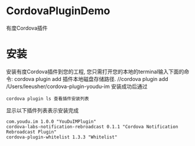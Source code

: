 # CordovaPluginDemo
有度Cordova插件
# 安装
安装有度Cordova插件到您的工程, 您只需打开您的本地的terminal输入下面的命令:
    cordova plugin add 插件本地磁盘存储路径. //cordova plugin add /Users/leeusher/cordova-plugin-youdu-im
安装成功后通过

```
cordova plugin ls 查看插件安装列表
```
显示以下插件列表表示安装完成

```
com.youdu.im 1.0.0 "YouDuIMPlugin"
cordova-labs-notification-rebroadcast 0.1.1 "Cordova Notification Rebroadcast Plugin"
cordova-plugin-whitelist 1.3.3 "Whitelist"
```

